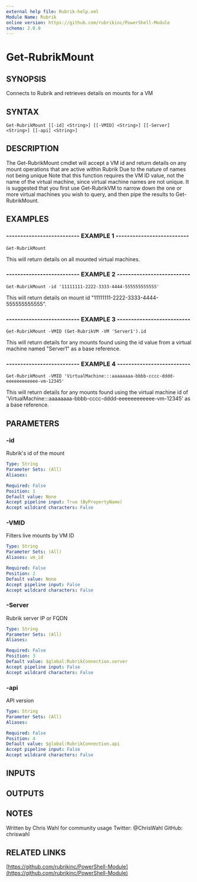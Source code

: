 ```yaml
---
external help file: Rubrik-help.xml
Module Name: Rubrik
online version: https://github.com/rubrikinc/PowerShell-Module
schema: 2.0.0
---
```


# Get-RubrikMount

## SYNOPSIS
Connects to Rubrik and retrieves details on mounts for a VM

## SYNTAX

```
Get-RubrikMount [[-id] <String>] [[-VMID] <String>] [[-Server] <String>] [[-api] <String>]
```

## DESCRIPTION
The Get-RubrikMount cmdlet will accept a VM id and return details on any mount operations that are active within Rubrik
Due to the nature of names not being unique
Note that this function requires the VM ID value, not the name of the virtual machine, since virtual machine names are not unique.
It is suggested that you first use Get-RubrikVM to narrow down the one or more virtual machines you wish to query, and then pipe the results to Get-RubrikMount.

## EXAMPLES

### -------------------------- EXAMPLE 1 --------------------------
```
Get-RubrikMount
```

This will return details on all mounted virtual machines.

### -------------------------- EXAMPLE 2 --------------------------
```
Get-RubrikMount -id '11111111-2222-3333-4444-555555555555'
```

This will return details on mount id "11111111-2222-3333-4444-555555555555".

### -------------------------- EXAMPLE 3 --------------------------
```
Get-RubrikMount -VMID (Get-RubrikVM -VM 'Server1').id
```

This will return details for any mounts found using the id value from a virtual machine named "Server1" as a base reference.

### -------------------------- EXAMPLE 4 --------------------------
```
Get-RubrikMount -VMID 'VirtualMachine:::aaaaaaaa-bbbb-cccc-dddd-eeeeeeeeeeee-vm-12345'
```

This will return details for any mounts found using the virtual machine id of 'VirtualMachine:::aaaaaaaa-bbbb-cccc-dddd-eeeeeeeeeeee-vm-12345' as a base reference.

## PARAMETERS

### -id
Rubrik's id of the mount

```yaml
Type: String
Parameter Sets: (All)
Aliases: 

Required: False
Position: 1
Default value: None
Accept pipeline input: True (ByPropertyName)
Accept wildcard characters: False
```

### -VMID
Filters live mounts by VM ID

```yaml
Type: String
Parameter Sets: (All)
Aliases: vm_id

Required: False
Position: 2
Default value: None
Accept pipeline input: False
Accept wildcard characters: False
```

### -Server
Rubrik server IP or FQDN

```yaml
Type: String
Parameter Sets: (All)
Aliases: 

Required: False
Position: 3
Default value: $global:RubrikConnection.server
Accept pipeline input: False
Accept wildcard characters: False
```

### -api
API version

```yaml
Type: String
Parameter Sets: (All)
Aliases: 

Required: False
Position: 4
Default value: $global:RubrikConnection.api
Accept pipeline input: False
Accept wildcard characters: False
```

## INPUTS

## OUTPUTS

## NOTES
Written by Chris Wahl for community usage
Twitter: @ChrisWahl
GitHub: chriswahl

## RELATED LINKS

[https://github.com/rubrikinc/PowerShell-Module](https://github.com/rubrikinc/PowerShell-Module)


